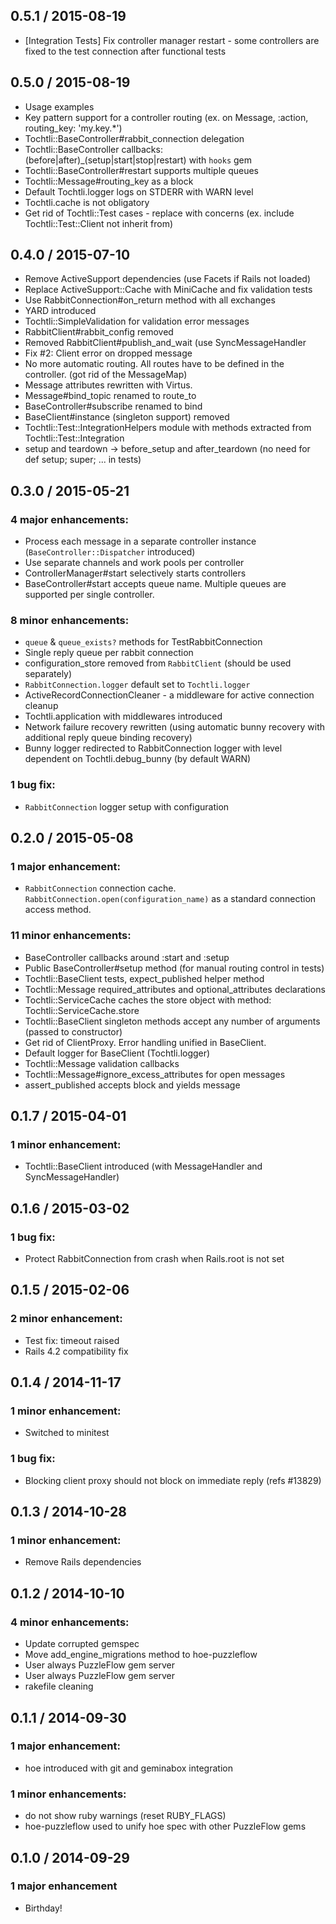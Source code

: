 ## 0.5.1 / 2015-08-19

  * [Integration Tests] Fix controller manager restart - some controllers are fixed to the test connection after functional tests

## 0.5.0 / 2015-08-19

  * Usage examples
  * Key pattern support for a controller routing (ex. on Message, :action, routing_key: 'my.key.*')
  * Tochtli::BaseController#rabbit_connection delegation
  * Tochtli::BaseController callbacks: (before|after)_(setup|start|stop|restart) with `hooks` gem
  * Tochtli::BaseController#restart supports multiple queues
  * Tochtli::Message#routing_key as a block
  * Default Tochtli.logger logs on STDERR with WARN level
  * Tochtli.cache is not obligatory
  * Get rid of Tochtli::Test cases - replace with concerns (ex. include Tochtli::Test::Client not inherit from)

## 0.4.0 / 2015-07-10

  * Remove ActiveSupport dependencies (use Facets if Rails not loaded)
  * Replace ActiveSupport::Cache with MiniCache and fix validation tests
  * Use RabbitConnection#on_return method with all exchanges
  * YARD introduced
  * Tochtli::SimpleValidation for validation error messages
  * RabbitClient#rabbit_config removed
  * Removed RabbitClient#publish_and_wait (use SyncMessageHandler
  * Fix #2: Client error on dropped message
  * No more automatic routing. All routes have to be defined in the controller. (got rid of the MessageMap)
  * Message attributes rewritten with Virtus.
  * Message#bind_topic renamed to route_to
  * BaseController#subscribe renamed to bind
  * BaseClient#instance (singleton support) removed
  * Tochtli::Test::IntegrationHelpers module with methods extracted from Tochtli::Test::Integration
  * setup and teardown -> before_setup and after_teardown (no need for def setup; super; ... in tests)
  
## 0.3.0 / 2015-05-21

### 4 major enhancements:

  * Process each message in a separate controller instance (`BaseController::Dispatcher` introduced)
  * Use separate channels and work pools per controller
  * ControllerManager#start selectively starts controllers
  * BaseController#start accepts queue name. Multiple queues are supported per single controller.
  
### 8 minor enhancements:

  * `queue` & `queue_exists?` methods for TestRabbitConnection
  * Single reply queue per rabbit connection
  * configuration_store removed from `RabbitClient` (should be used separately)
  * `RabbitConnection.logger` default set to `Tochtli.logger`
  * ActiveRecordConnectionCleaner - a middleware for active connection cleanup
  * Tochtli.application with middlewares introduced
  * Network failure recovery rewritten (using automatic bunny recovery with additional reply queue binding recovery)
  * Bunny logger redirected to RabbitConnection logger with level dependent on Tochtli.debug_bunny (by default WARN)
  
### 1 bug fix:

  * `RabbitConnection` logger setup with configuration

## 0.2.0 / 2015-05-08

### 1 major enhancement:

  * `RabbitConnection` connection cache. `RabbitConnection.open(configuration_name)` as a standard connection access method.

### 11 minor enhancements:

  * BaseController callbacks around :start and :setup
  * Public BaseController#setup method (for manual routing control in tests)
  * Tochtli::BaseClient tests, expect_published helper method
  * Tochtli::Message required_attributes and optional_attributes declarations
  * Tochtli::ServiceCache caches the store object with method: Tochtli::ServiceCache.store
  * Tochtli::BaseClient singleton methods accept any number of arguments (passed to constructor)
  * Get rid of ClientProxy. Error handling unified in BaseClient.
  * Default logger for BaseClient (Tochtli.logger)
  * Tochtli::Message validation callbacks
  * Tochtli::Message#ignore_excess_attributes for open messages
  * assert_published accepts block and yields message
  
## 0.1.7 / 2015-04-01

### 1 minor enhancement:

  * Tochtli::BaseClient introduced (with MessageHandler and SyncMessageHandler)
  
## 0.1.6 / 2015-03-02

### 1 bug fix:

  * Protect RabbitConnection from crash when Rails.root is not set
  
## 0.1.5 / 2015-02-06

### 2 minor enhancement:

  * Test fix: timeout raised
  * Rails 4.2 compatibility fix

## 0.1.4 / 2014-11-17

### 1 minor enhancement:

  * Switched to minitest

### 1 bug fix:

  * Blocking client proxy should not block on immediate reply (refs #13829)

## 0.1.3 / 2014-10-28

### 1 minor enhancement:

  * Remove Rails dependencies

## 0.1.2 / 2014-10-10

### 4 minor enhancements:

  * Update corrupted gemspec
  * Move add_engine_migrations method to hoe-puzzleflow
  * User always PuzzleFlow gem server
  * User always PuzzleFlow gem server
  * rakefile cleaning

## 0.1.1 / 2014-09-30

### 1 major enhancement:

  * hoe introduced with git and geminabox integration

### 1 minor enhancements:

  * do not show ruby warnings (reset RUBY_FLAGS)
  * hoe-puzzleflow used to unify hoe spec with other PuzzleFlow gems

## 0.1.0 / 2014-09-29

### 1 major enhancement

  * Birthday!



